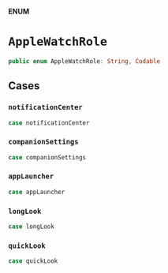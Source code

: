 **ENUM**

# `AppleWatchRole`

```swift
public enum AppleWatchRole: String, Codable
```

## Cases
### `notificationCenter`

```swift
case notificationCenter
```

### `companionSettings`

```swift
case companionSettings
```

### `appLauncher`

```swift
case appLauncher
```

### `longLook`

```swift
case longLook
```

### `quickLook`

```swift
case quickLook
```
